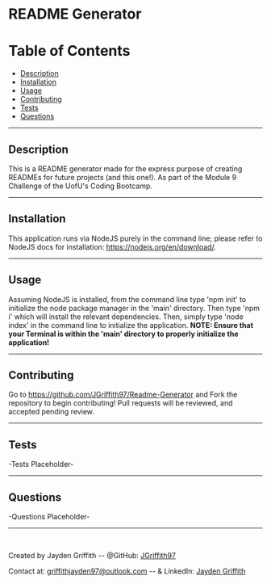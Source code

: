 # README Generator



# Table of Contents

* [Description](#description)
* [Installation](#installation)
* [Usage](#usage)
* [Contributing](#contributing)
* [Tests](#tests)
* [Questions](#questions)

---
## Description

This is a README generator made for the express purpose of creating READMEs for future projects (and this one!). As part of the Module 9 Challenge of the UofU's Coding Bootcamp.

---
## Installation

This application runs via NodeJS purely in the command line; please refer to NodeJS docs for installation: https://nodejs.org/en/download/.

---
## Usage

Assuming NodeJS is installed, from the command line type 'npm init' to initialize the node package manager in the 'main' directory. Then type 'npm i' which will install the relevant dependencies. Then, simply type 'node index' in the command line to initialize the application. **NOTE: Ensure that your Terminal is within the 'main' directory to properly initialize the application!**

---
## Contributing

Go to https://github.com/JGriffith97/Readme-Generator and Fork the repository to begin contributing! Pull requests will be reviewed, and accepted pending review.

---
## Tests

-Tests Placeholder-

---
## Questions

-Questions Placeholder-

---

<br/>

Created by Jayden Griffith -- @GitHub: [JGriffith97](https://github.com/JGriffith97)

Contact at: [griffithjayden97@outlook.com](mailto:griffithjayden97@outlook.com) -- & LinkedIn: [Jayden Griffith](https://www.linkedin.com/in/jayden-griffith-a3b7b9217/)